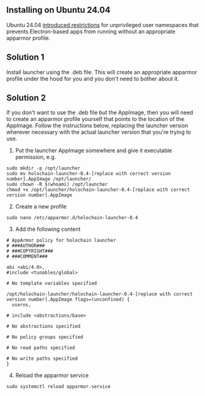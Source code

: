 ## Installing on Ubuntu 24.04

Ubuntu 24.04 [introduced restrictions](https://discourse.ubuntu.com/t/ubuntu-24-04-lts-noble-numbat-release-notes/39890) for unprivileged user namespaces that prevents Electron-based apps from running without an appropriate apparmor profile.

## Solution 1

Install launcher using the .deb file. This will create an appropriate apparmor profile under the hood for you and you don't need to bother about it.

## Solution 2

If you don't want to use the .deb file but the AppImage, then you will need to create an apparmor profile yourself that points to the location of the AppImage. Follow the instructions below, replacing the launcher version wherever necessary with the actual launcher version that you're trying to use.

1. Put the launcher AppImage somewhere and give it executable permission, e.g.
```shell
sudo mkdir -p /opt/launcher
sudo mv holochain-launcher-0.4-[replace with correct version number].AppImage /opt/launcher/
sudo chown -R $(whoami) /opt/launcher
chmod +x /opt/launcher/holochain-launcher-0.4-[replace with correct version number].AppImage
```

2. Create a new profile
```shell
sudo nano /etc/apparmor.d/holochain-launcher-0.4
```

3. Add the following content
```
# AppArmor policy for holochain launcher
# ###AUTHOR###
# ###COPYRIGHT###
# ###COMMENT###

abi <abi/4.0>,
#include <tunables/global>

# No template variables specified

/opt/holochain-launcher/holochain-launcher-0.4-[replace with correct version number].AppImage flags=(unconfined) {
  userns,

# include <abstractions/base>

# No abstractions specified

# No policy groups specified

# No read paths specified

# No write paths specified
}
```

4. Reload the apparmor service
```shell
sudo systemctl reload apparmor.service
```

